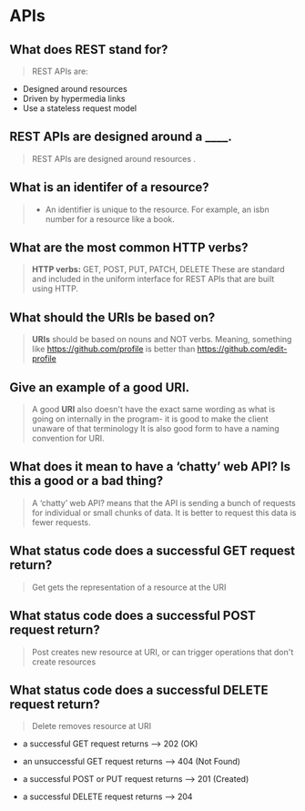 # APIs

## What does REST stand for?

> REST APIs are:
* Designed around resources
* Driven by hypermedia links
* Use a stateless request model

## REST APIs are designed around a ____.

> REST APIs are designed around resources .

## What is an identifer of a resource?

> * An identifier is unique to the resource. For example, an isbn number for a resource like a book.

## What are the most common HTTP verbs?

> **HTTP verbs:** GET, POST, PUT, PATCH, DELETE These are standard and included in the uniform interface for REST APIs that are built using HTTP.

## What should the URIs be based on?

> **URIs** should be based on nouns and NOT verbs. Meaning, something like https://github.com/profile is better than https://github.com/edit-profile

## Give an example of a good URI.

> A good **URI** also doesn't have the exact same wording as what is going on internally in the program- it is good to make the client unaware of that terminology
> It is also good form to have a naming convention for URI.

## What does it mean to have a ‘chatty’ web API? Is this a good or a bad thing?

> A ‘chatty’ web API? means that the API is sending a bunch of requests for individual or small chunks of data. It is better to request this data is fewer requests.

## What status code does a successful GET request return?

> Get gets the representation of a resource at the URI

## What status code does a successful POST request return?

> Post creates new resource at URI, or can trigger operations that don't create resources

## What status code does a successful DELETE request return?

> Delete removes resource at URI

* a successful GET request returns --> 202 (OK)

* an unsuccessful GET request returns --> 404 (Not Found)

*  a successful POST or PUT request returns --> 201 (Created)

* a successful DELETE request returns --> 204